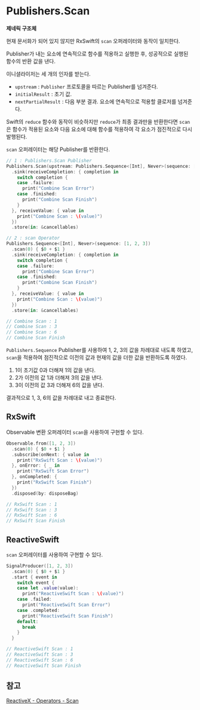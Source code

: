# Publishers.Scan

**제네릭 구조체**

현재 문서화가 되어 있지 않지만 RxSwift의 `scan` 오퍼레이터와 동작이 일치한다.

Publisher가 내는 요소에 연속적으로 함수를 적용하고 실행한 후, 성공적으로 실행된 함수의 반환 값을 낸다.

이니셜라이저는 세 개의 인자를 받는다.

- `upstream` : `Publisher` 프로토콜을 따르는 Publisher를 넘겨준다.
- `initialResult` : 초기 값. 
- `nextPartialResult` : 다음 부분 결과. 요소에 연속적으로 적용할 클로저를 넘겨준다.

Swift의 `reduce` 함수와 동작이 비슷하지만 `reduce`가 최종 결과만을 반환한다면 `scan`은 함수가 적용된 요소와 다음 요소에 대해 함수를 적용하여 각 요소가 점진적으로 다시 발행된다.

`scan` 오퍼레이터는 해당 Publisher를 반환한다.

```swift
// 1 : Publishers.Scan Publisher
Publishers.Scan(upstream: Publishers.Sequence<[Int], Never>(sequence: [1, 2, 3]), initialResult: 0) { $0 + $1 }
  .sink(receiveCompletion: { completion in
    switch completion {
    case .failure:
      print("Combine Scan Error")
    case .finished:
      print("Combine Scan Finish")
    }
  }, receiveValue: { value in
    print("Combine Scan : \(value)")
  })
  .store(in: &cancellables)

// 2 : scan Operator
Publishers.Sequence<[Int], Never>(sequence: [1, 2, 3])
  .scan(0) { $0 + $1 }
  .sink(receiveCompletion: { completion in
    switch completion {
    case .failure:
      print("Combine Scan Error")
    case .finished:
      print("Combine Scan Finish")
    }
  }, receiveValue: { value in
    print("Combine Scan : \(value)")
  })
  .store(in: &cancellables)

// Combine Scan : 1
// Combine Scan : 3
// Combine Scan : 6
// Combine Scan Finish
```

`Publishers.Sequence` Publisher를 사용하여 1, 2, 3의 값을 차례대로 내도록 하였고, `scan`을 적용하여 점진적으로 이전의 값과 현재의 값을 더한 값을 반환하도록 하였다.

1. 1이 초기값 0과 더해져 1의 값을 낸다.
2. 2가 이전의 값 1과 더해져 3의 값을 낸다.
3. 3이 이전의 값 3과 더해져 6의 값을 낸다.

결과적으로 1, 3, 6의 값을 차례대로 내고 종료한다.

## RxSwift

Observable 변환 오퍼레이터 `scan`을 사용하여 구현할 수 있다.

```swift
Observable.from([1, 2, 3])
  .scan(0) { $0 + $1 }
  .subscribe(onNext: { value in
    print("RxSwift Scan : \(value)")
  }, onError: { _ in
    print("RxSwift Scan Error")
  }, onCompleted: {
    print("RxSwift Scan Finish")
  })
  .disposed(by: disposeBag)

// RxSwift Scan : 1
// RxSwift Scan : 3
// RxSwift Scan : 6
// RxSwift Scan Finish
```

## ReactiveSwift

`scan` 오퍼레이터를 사용하여 구현할 수 있다.

```swift
SignalProducer([1, 2, 3])
  .scan(0) { $0 + $1 }
  .start { event in
    switch event {
    case let .value(value):
      print("ReactiveSwift Scan : \(value)")
    case .failed:
      print("ReactiveSwift Scan Error")
    case .completed:
      print("ReactiveSwift Scan Finish")
    default:
      break
    }
  }

// ReactiveSwift Scan : 1
// ReactiveSwift Scan : 3
// ReactiveSwift Scan : 6
// ReactiveSwift Scan Finish
```

## 참고

[ReactiveX - Operators - Scan](http://reactivex.io/documentation/operators/scan.html)
